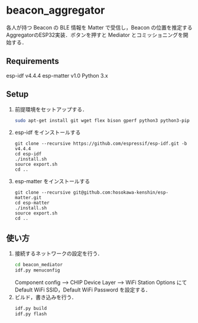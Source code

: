 # beacon_aggregator
各人が持つ Beacon の BLE 情報を Matter で受信し，Beacon の位置を推定する AggregatorのESP32実装．ボタンを押すと Mediator とコミッショニングを開始する．
## Requirements
esp-idf v4.4.4
esp-matter v1.0
Python 3.x
## Setup
1. 前提環境をセットアップする．
    ```bash
    sudo apt-get install git wget flex bison gperf python3 python3-pip python3-venv cmake ninja-build ccache libffi-dev libssl-dev dfu-util libusb-1.0-0
    ```
2. esp-idf をインストールする
    ```
    git clone --recursive https://github.com/espressif/esp-idf.git -b v4.4.4
    cd esp-idf
    ./install.sh
    source export.sh
    cd ..
    ```
3. esp-matter をインストールする
    ```
    git clone --recursive git@github.com:hosokawa-kenshin/esp-matter.git
    cd esp-matter
    ./install.sh
    source export.sh
    cd ..
    ```
## 使い方
1. 接続するネットワークの設定を行う．
    ```bash
    cd beacon_mediator
    idf.py menuconfig
    ```
    Component config --> CHIP Device Layer --> WiFi Station Options にて Default WiFi SSID，Default WiFi Password を設定する．
2. ビルド，書き込みを行う．
    ```bash
    idf.py build
    idf.py flash
    ```